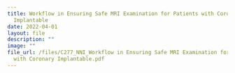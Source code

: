```yaml
---
title: Workflow in Ensuring Safe MRI Examination for Patients with Coronary
  Implantable
date: 2022-04-01
layout: file
description: ""
image: ""
file_url: /files/C277_NNI_Workflow in Ensuring Safe MRI Examination for Patients
  with Coronary Implantable.pdf
---
```

